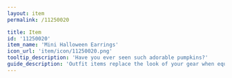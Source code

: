 ```yaml
---
layout: item
permalink: /11250020

title: Item
id: '11250020'
item_name: 'Mini Halloween Earrings'
icon_url: 'item/icon/11250020.png'
tooltip_description: 'Have you ever seen such adorable pumpkins?'
guide_description: 'Outfit items replace the look of your gear when equipped.'
---
```

